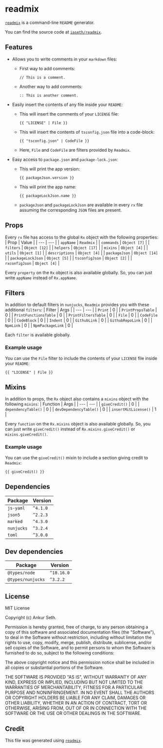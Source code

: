 
# readmix

[`readmix`](https://www.npmjs.com/package/readmix) is a command-line `README` generator.

You can find the source code at [`iaseth/readmix`](https://github.com/iaseth/readmix).



## Features
* Allows you to write comments in your `markdown` files:

    * First way to add comments:
        ```
        // This is a comment.
        ```

    * Another way to add comments:
        ```
        :: This is another comment.
        ```

* Easily insert the contents of any file inside your `README`:

    * This will insert the comments of your `LICENSE` file:
        ```
        {{ "LICENSE" | File }}
        ```

    * This will insert the contents of `tsconfig.json` file into a code-block:
        ```
        {{ "tsconfig.json" | CodeFile }}
        ```

    * Here, `File` and `CodeFile` are filters provided by `Readmix`.

* Easy access to `package.json` and `package-lock.json`:

    * This will print the app version:
        ```
        {{ packageJson.version }}
        ```

    * This will print the app name:
        ```
        {{ packageLockJson.name }}
        ```

    * `packageJson` and `packageLockJson` are available in every `rx` file assuming the corresponding `JSON` files are present.



## Props

Every `rx` file has access to the global `Rx` object with the following properties:
| Prop | Value |
| --- | --- |
| `appName` | `Readmix` |
| `commands` | `Object [7]` |
| `filters` | `Object [12]` |
| `helpers` | `Object [17]` |
| `mixins` | `Object [4]` |
| `utils` | `Object [1]` |
| `descriptions` | `Object [4]` |
| `packageJson` | `Object [14]` |
| `packageLockJson` | `Object [5]` |
| `tsconfigJson` | `Object [2]` |
| `rxconfigJson` | `Object [4]` |


Every `property` on the `Rx` object is also available globally.
So, you can just write `appName` instead of `Rx.appName`.



## Filters

In addition to default filters in `nunjucks`, `Readmix` provides you with these additional `filters`:
| Filter | Args |
| --- | --- |
| `Print` | 0 |
| `PrintPropsTable` | 0 |
| `PrintFunctionsTable` | 0 |
| `PrintFiltersTable` | 0 |
| `File` | 0 |
| `CodeFile` | 0 |
| `CodeBlock` | 0 |
| `Indent` | 0 |
| `GithubLink` | 0 |
| `GithubRepoLink` | 0 |
| `NpmLink` | 0 |
| `NpmPackageLink` | 0 |

Each `filter` is available globally.


### Example usage
You can use the `File` filter to include the contents of your `LICENSE` file inside your `README`:

```
{{ "LICENSE" | File }}
```



## Mixins

In addition to props, the `Rx` object also contains a `mixins` object with the following `mixins`:
| Function | Args |
| --- | --- |
| `giveCredit()` | 0 |
| `dependencyTable()` | 0 |
| `devDependencyTable()` | 0 |
| `insertMitLicense()` | 1 |


Every `function` on the `Rx.mixins` object is also available globally.
So, you can just write `giveCredit()` instead of `Rx.mixins.giveCredit()` or `mixins.giveCredit()`.

### Example usage
You can use the `giveCredit()` mixin to include a section giving credit to `Readmix`:

```
{{ giveCredit() }}
```



## Dependencies
| Package | Version |
| --- | --- |
| `js-yaml` | `^4.1.0` |
| `json5` | `^2.2.3` |
| `marked` | `^4.3.0` |
| `nunjucks` | `^3.2.4` |
| `toml` | `^3.0.0` |



## Dev dependencies
| Package | Version |
| --- | --- |
| `@types/node` | `^18.16.0` |
| `@types/nunjucks` | `^3.2.2` |



## License
MIT License

Copyright (c) Ankur Seth.

Permission is hereby granted, free of charge, to any person obtaining a copy
of this software and associated documentation files (the "Software"), to deal
in the Software without restriction, including without limitation the rights
to use, copy, modify, merge, publish, distribute, sublicense, and/or sell
copies of the Software, and to permit persons to whom the Software is
furnished to do so, subject to the following conditions:

The above copyright notice and this permission notice shall be included in all
copies or substantial portions of the Software.

THE SOFTWARE IS PROVIDED "AS IS", WITHOUT WARRANTY OF ANY KIND, EXPRESS OR
IMPLIED, INCLUDING BUT NOT LIMITED TO THE WARRANTIES OF MERCHANTABILITY,
FITNESS FOR A PARTICULAR PURPOSE AND NONINFRINGEMENT. IN NO EVENT SHALL THE
AUTHORS OR COPYRIGHT HOLDERS BE LIABLE FOR ANY CLAIM, DAMAGES OR OTHER
LIABILITY, WHETHER IN AN ACTION OF CONTRACT, TORT OR OTHERWISE, ARISING FROM,
OUT OF OR IN CONNECTION WITH THE SOFTWARE OR THE USE OR OTHER DEALINGS IN THE
SOFTWARE.


## Credit

This file was generated using [`readmix`](https://github.com/iaseth/readmix).

